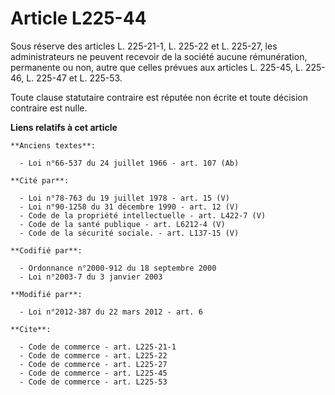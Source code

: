 # Article L225-44

Sous réserve des articles L. 225-21-1, L. 225-22 et L. 225-27, les administrateurs ne peuvent recevoir de la société aucune
rémunération, permanente ou non, autre que celles prévues aux articles L. 225-45, L. 225-46, L. 225-47 et L. 225-53. 

Toute clause statutaire contraire est réputée non écrite et toute décision contraire est nulle.

**Liens relatifs à cet article**

	**Anciens textes**:

	  - Loi n°66-537 du 24 juillet 1966 - art. 107 (Ab)

	**Cité par**:

	  - Loi n°78-763 du 19 juillet 1978 - art. 15 (V)
	  - Loi n°90-1258 du 31 décembre 1990 - art. 12 (V)
	  - Code de la propriété intellectuelle - art. L422-7 (V)
	  - Code de la santé publique - art. L6212-4 (V)
	  - Code de la sécurité sociale. - art. L137-15 (V)

	**Codifié par**:

	  - Ordonnance n°2000-912 du 18 septembre 2000
	  - Loi n°2003-7 du 3 janvier 2003

	**Modifié par**:

	  - Loi n°2012-387 du 22 mars 2012 - art. 6

	**Cite**:

	  - Code de commerce - art. L225-21-1
	  - Code de commerce - art. L225-22
	  - Code de commerce - art. L225-27
	  - Code de commerce - art. L225-45
	  - Code de commerce - art. L225-53
